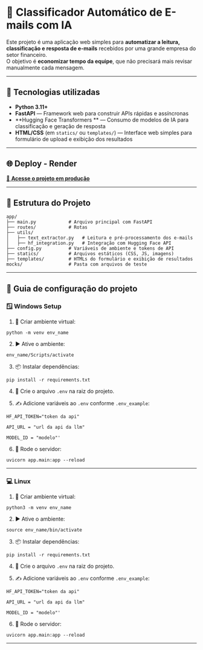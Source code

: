 # 📧 Classificador Automático de E-mails com IA

Este projeto é uma aplicação web simples para **automatizar a leitura, classificação e resposta de e-mails** recebidos por uma grande empresa do setor financeiro.  
O objetivo é **economizar tempo da equipe**, que não precisará mais revisar manualmente cada mensagem.


---

## 🧩 Tecnologias utilizadas

- **Python 3.11+**
- **FastAPI** — Framework web para construir APIs rápidas e assíncronas
- **Hugging Face Transformers ** — Consumo de modelos de IA para classificação e geração de resposta
- **HTML/CSS** (em `statics/` ou `templates/`) — Interface web simples para formulário de upload e exibição dos resultados

---

## 🌐 Deploy - Render

[🔗 **Acesse o projeto em produção**](https://seusite.com)

---

## 📂 Estrutura do Projeto

```plaintext
app/
├── main.py            # Arquivo principal com FastAPI
├── routes/            # Rotas
├── utils/
│   ├── text_extractor.py   # Leitura e pré-processamento dos e-mails
│   ├── hf_integration.py   # Integração com Hugging Face API
├── config.py          # Variáveis de ambiente e tokens de API
├── statics/           # Arquivos estáticos (CSS, JS, imagens)
├── templates/         # HTMLs do formulário e exibição de resultados
mocks/                 # Pasta com arquivos de teste
```

--- 

## 🧠 Guia de configuração do projeto

### 🪟 Windows Setup

1. 🔧 Criar ambiente virtual:  

`` python -m venv env_name ``

2. ▶️ Ative o ambiente:

`` env_name/Scripts/activate ``

3. 📦 Instalar dependências: 

`` pip install -r requirements.txt ``

4. 📄 Crie o arquivo `.env` na raiz do projeto.

5. ✍️ Adicione variáveis ​​ao `.env` conforme `.env_example`:

`` HF_API_TOKEN="token da api" ``  

`` API_URL = "url da api da llm" ``  

`` MODEL_ID = "modelo"' ``  

6. 🚀 Rode o servidor:
  
`` uvicorn app.main:app --reload ``

---

### 💻 Linux

1. 🔧 Criar ambiente virtual: 
  
`` python3 -m venv env_name ``

2. ▶️ Ative o ambiente:

`` source env_name/bin/activate ``

3. 📦 Instalar dependências:

`` pip install -r requirements.txt ``

4. 📄 Crie o arquivo `.env` na raiz do projeto.

5. ✍️ Adicione variáveis ​​ao `.env` conforme `.env_example`: 

`` HF_API_TOKEN="token da api" ``  

`` API_URL = "url da api da llm" ``  

`` MODEL_ID = "modelo"' ``  

6. 🚀 Rode o servidor: 

`` uvicorn app.main:app --reload ``

---
